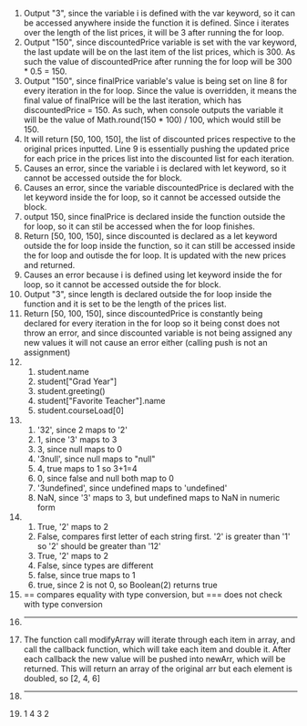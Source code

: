 1. Output "3", since the variable i is defined with the var keyword, so it can be accessed anywhere inside the function it is defined. Since i iterates over the length of the list prices, it will be 3 after running the for loop.
2. Output "150", since discountedPrice variable is set with the var keyword, the last update will be on the last item of the list prices, which is 300. As such the value of discountedPrice after running the for loop will be 300 * 0.5 = 150.
3. Output "150", since finalPrice variable's value is being set on line 8 for every iteration in the for loop. Since the value is overridden, it means the final value of finalPrice will be the last iteration, which has discountedPrice = 150. As such, when console outputs the variable it will be the value of Math.round(150 * 100) / 100, which would still be 150.
4. It will return [50, 100, 150], the list of discounted prices respective to the original prices inputted. Line 9 is essentially pushing the updated price for each price in the prices list into the discounted list for each iteration.
5. Causes an error, since the variable i is declared with let keyword, so it cannot be accessed outside the for block.
6. Causes an error, since the variable discountedPrice is declared with the let keyword inside the for loop, so it cannot be accessed outside the block.
7. output 150, since finalPrice is declared inside the function outside the for loop, so it can stil be accessed when the for loop finishes.
8. Return [50, 100, 150], since discounted is declared as a let keyword outside the for loop inside the function, so it can still be accessed inside the for loop and outisde the for loop. It is updated with the new prices and returned.
9. Causes an error because i is defined using let keyword inside the for loop, so it cannot be accessed outside the for block.
10. Output "3", since length is declared outside the for loop inside the function and it is set to be the length of the prices list.
11. Return [50, 100, 150], since discountedPrice is constantly being declared for every iteration in the for loop so it being const does not throw an error, and since discounted variable is not being assigned any new values it will not cause an error either (calling push is not an assignment)
12. 
    1.  student.name
    2.  student["Grad Year"]
    3.  student.greeting()
    4.  student["Favorite Teacher"].name
    5.  student.courseLoad[0]
13. 
    1. '32', since 2 maps to '2'
    2. 1, since '3' maps to 3
    3. 3, since null maps to 0
    4. '3null', since null maps to "null"
    5. 4, true maps to 1 so 3+1=4
    6. 0, since false and null both map to 0
    7. '3undefined', since undefined maps to 'undefined'
    8. NaN, since '3' maps to 3, but undefined maps to NaN in numeric form
14. 
    1.  True, '2' maps to 2
    2.  False, compares first letter of each string first. '2' is greater than '1' so '2' should be greater than '12'
    3.  True, '2' maps to 2
    4.  False, since types are different
    5.  false, since true maps to 1
    6.  true, since 2 is not 0, so Boolean(2) returns true
15. == compares equality with type conversion, but === does not check with type conversion
16. ___
17. The function call modifyArray will iterate through each item in array, and call the callback function, which will take each item and double it. After each callback the new value will be pushed into newArr, which will be returned. This will return an array of the original arr but each element is doubled, so [2, 4, 6]
18. ___
19. 1 4 3 2 